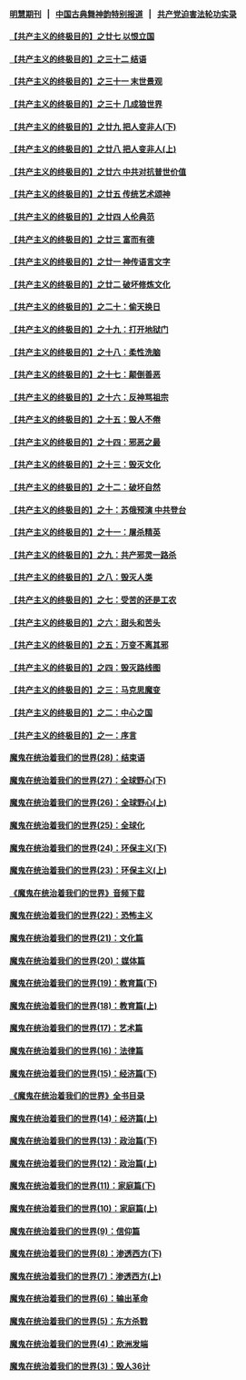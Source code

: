 #### [明慧期刊](https://github.com/gfw-breaker/mh-qikan) &nbsp;&nbsp;|&nbsp;&nbsp; [中国古典舞神韵特别报道](https://github.com/gfw-breaker/mh-news/blob/master/shenyun.md?t=07091936) &nbsp;&nbsp;|&nbsp;&nbsp; [共产党迫害法轮功实录](https://github.com/gfw-breaker/mh-news/blob/master/README.md?t=07091936)  

#### [【共产主义的终极目的】之廿七 以恨立国](../pages/nsc422/n11336944.md?t=07091936) 

#### [【共产主义的终极目的】之三十二 结语](../pages/nsc422/n11360535.md?t=07091936) 

#### [【共产主义的终极目的】之三十一 末世景观](../pages/nsc422/n11351129.md?t=07091936) 

#### [【共产主义的终极目的】之三十 几成狼世界](../pages/nsc422/n11348280.md?t=07091936) 

#### [【共产主义的终极目的】之廿九 把人变非人(下)](../pages/nsc422/n11344140.md?t=07091936) 

#### [【共产主义的终极目的】之廿八 把人变非人(上)](../pages/nsc422/n11340492.md?t=07091936) 

#### [【共产主义的终极目的】之廿六 中共对抗普世价值](../pages/nsc422/n11324785.md?t=07091936) 

#### [【共产主义的终极目的】之廿五 传统艺术颂神](../pages/nsc422/n11296396.md?t=07091936) 

#### [【共产主义的终极目的】之廿四 人伦典范](../pages/nsc422/n11296397.md?t=07091936) 

#### [【共产主义的终极目的】之廿三 富而有德](../pages/nsc422/n11283598.md?t=07091936) 

#### [【共产主义的终极目的】之廿一 神传语言文字](../pages/nsc422/n11263265.md?t=07091936) 

#### [【共产主义的终极目的】之廿二 破坏修炼文化](../pages/nsc422/n11245728.md?t=07091936) 

#### [【共产主义的终极目的】之二十：偷天换日](../pages/nsc422/n11238846.md?t=07091936) 

#### [【共产主义的终极目的】之十九：打开地狱门](../pages/nsc422/n11206376.md?t=07091936) 

#### [【共产主义的终极目的】之十八：柔性洗脑](../pages/nsc422/n11199994.md?t=07091936) 

#### [【共产主义的终极目的】之十七：颠倒善恶](../pages/nsc422/n11179782.md?t=07091936) 

#### [【共产主义的终极目的】之十六：反神骂祖宗](../pages/nsc422/n11166798.md?t=07091936) 

#### [【共产主义的终极目的】之十五：毁人不倦](../pages/nsc422/n11166792.md?t=07091936) 

#### [【共产主义的终极目的】之十四：邪恶之最](../pages/nsc422/n11150249.md?t=07091936) 

#### [【共产主义的终极目的】之十三：毁灭文化](../pages/nsc422/n11135227.md?t=07091936) 

#### [【共产主义的终极目的】之十二：破坏自然](../pages/nsc422/n11135214.md?t=07091936) 

#### [【共产主义的终极目的】之十：苏俄预演 中共登台](../pages/nsc422/n11118424.md?t=07091936) 

#### [【共产主义的终极目的】之十一：屠杀精英](../pages/nsc422/n11118442.md?t=07091936) 

#### [【共产主义的终极目的】之九：共产邪灵一路杀](../pages/nsc422/n11114139.md?t=07091936) 

#### [【共产主义的终极目的】之八：毁灭人类](../pages/nsc422/n11108503.md?t=07091936) 

#### [【共产主义的终极目的】之七：受苦的还是工农](../pages/nsc422/n11101809.md?t=07091936) 

#### [【共产主义的终极目的】之六：甜头和苦头](../pages/nsc422/n11096971.md?t=07091936) 

#### [【共产主义的终极目的】之五：万变不离其邪](../pages/nsc422/n11091285.md?t=07091936) 

#### [【共产主义的终极目的】之四：毁灭路线图](../pages/nsc422/n11086284.md?t=07091936) 

#### [【共产主义的终极目的】之三：马克思魔变](../pages/nsc422/n11061941.md?t=07091936) 

#### [【共产主义的终极目的】之二：中心之国](../pages/nsc422/n11047728.md?t=07091936) 

#### [【共产主义的终极目的】之一：序言](../pages/nsc422/n11086077.md?t=07091936) 

#### [魔鬼在统治着我们的世界(28)：结束语](../pages/nsc422/n10936246.md?t=07091936) 

#### [魔鬼在统治着我们的世界(27)：全球野心(下)](../pages/nsc422/n10928319.md?t=07091936) 

#### [魔鬼在统治着我们的世界(26)：全球野心(上)](../pages/nsc422/n10900318.md?t=07091936) 

#### [魔鬼在统治着我们的世界(25)：全球化](../pages/nsc422/n10788205.md?t=07091936) 

#### [魔鬼在统治着我们的世界(24)：环保主义(下)](../pages/nsc422/n10695307.md?t=07091936) 

#### [魔鬼在统治着我们的世界(23)：环保主义(上)](../pages/nsc422/n10688613.md?t=07091936) 

#### [《魔鬼在统治着我们的世界》音频下载](../pages/nsc422/n10635553.md?t=07091936) 

#### [魔鬼在统治着我们的世界(22)：恐怖主义](../pages/nsc422/n10614727.md?t=07091936) 

#### [魔鬼在统治着我们的世界(21)：文化篇](../pages/nsc422/n10597706.md?t=07091936) 

#### [魔鬼在统治着我们的世界(20)：媒体篇](../pages/nsc422/n10586579.md?t=07091936) 

#### [魔鬼在统治着我们的世界(19)：教育篇(下)](../pages/nsc422/n10564808.md?t=07091936) 

#### [魔鬼在统治着我们的世界(18)：教育篇(上)](../pages/nsc422/n10526970.md?t=07091936) 

#### [魔鬼在统治着我们的世界(17)：艺术篇](../pages/nsc422/n10499093.md?t=07091936) 

#### [魔鬼在统治着我们的世界(16)：法律篇](../pages/nsc422/n10485969.md?t=07091936) 

#### [魔鬼在统治着我们的世界(15)：经济篇(下)](../pages/nsc422/n10469975.md?t=07091936) 

#### [《魔鬼在统治着我们的世界》全书目录](../pages/nsc422/n10464261.md?t=07091936) 

#### [魔鬼在统治着我们的世界(14)：经济篇(上)](../pages/nsc422/n10457370.md?t=07091936) 

#### [魔鬼在统治着我们的世界(13)：政治篇(下)](../pages/nsc422/n10448270.md?t=07091936) 

#### [魔鬼在统治着我们的世界(12)：政治篇(上)](../pages/nsc422/n10444576.md?t=07091936) 

#### [魔鬼在统治着我们的世界(11)：家庭篇(下)](../pages/nsc422/n10440961.md?t=07091936) 

#### [魔鬼在统治着我们的世界(10)：家庭篇(上)](../pages/nsc422/n10435448.md?t=07091936) 

#### [魔鬼在统治着我们的世界(9)：信仰篇](../pages/nsc422/n10432159.md?t=07091936) 

#### [魔鬼在统治着我们的世界(8)：渗透西方(下)](../pages/nsc422/n10429603.md?t=07091936) 

#### [魔鬼在统治着我们的世界(7)：渗透西方(上)](../pages/nsc422/n10426013.md?t=07091936) 

#### [魔鬼在统治着我们的世界(6)：输出革命](../pages/nsc422/n10421536.md?t=07091936) 

#### [魔鬼在统治着我们的世界(5)：东方杀戮](../pages/nsc422/n10417707.md?t=07091936) 

#### [魔鬼在统治着我们的世界(4)：欧洲发端](../pages/nsc422/n10414890.md?t=07091936) 

#### [魔鬼在统治着我们的世界(3)：毁人36计](../pages/nsc422/n10411583.md?t=07091936) 

